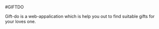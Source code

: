 #GIFTDO 

Gift-do is a web-appalication which is help you out to find suitable gifts for your loves one.
